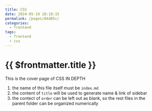 ```yaml
---
title: CSS
date: 2024-05-19 18:10:15
permalink: /pages/84d85c/
categories: 
  - frontend
tags: 
  - frontend
  - css
---
```


# {{ $frontmatter.title }}

This is the cover page of CSS IN DEPTH

1. the name of this file itself must be `index.md`
2. the content of `title` will be used to generate name & link of sidebar
3. the contect of `order` can be left out as blank, so the rest files in the parent folder can be organized numerically
